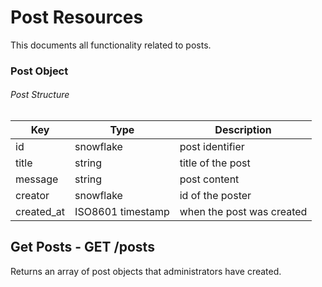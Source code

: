 # Post Resources

This documents all functionality related to posts.

### Post Object

###### Post Structure

| Key                           | Type                                                                                | Description                                                                                                                      |
| ----------------------------- | ----------------------------------------------------------------------------------- | -------------------------------------------------------------------------------------------------------------------------------- |
| id                            | snowflake                                                                           | post identifier                                                                                                                  |
| title                         | string                                                                              | title of the post                                                                                                                |
| message                       | string                                                                              | post content                                                                                                                     |
| creator                       | snowflake                                                                           | id of the poster                                                                                                                 |
| created_at                    | ISO8601 timestamp                                                                   | when the post was created                                                                                                        |

## Get Posts - GET /posts

Returns an array of post objects that administrators have created.